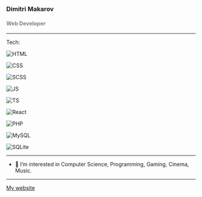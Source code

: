 ### Dimitri Makarov

#### <span style="color:grey">Web Developer</span>

---

<p>
Tech:
</p>

![HTML](https://img.shields.io/badge/HTML-grey?style=for-the-badge&logo=html5)

![CSS](https://img.shields.io/badge/CSS-grey?style=for-the-badge&logo=css3&logoColor=1572B6)

![SCSS](https://img.shields.io/badge/Sass-grey?style=for-the-badge&logo=sass)

![JS](https://img.shields.io/badge/JavaScript-grey?style=for-the-badge&logo=JavaScript)

![TS](https://img.shields.io/badge/TypeScript-grey?style=for-the-badge&logo=typescript)

![React](https://img.shields.io/badge/React-grey?style=for-the-badge&logo=react)

![PHP](https://img.shields.io/badge/PHP-grey?style=for-the-badge&logo=php)

![MySQL](https://img.shields.io/badge/MySQL-grey?style=for-the-badge&logo=mysql)

![SQLite](https://img.shields.io/badge/SQLite-grey?style=for-the-badge&logo=sqlite&logoColor=003B57)

---

- 👀 I’m interested in Computer Science, Programming, Gaming, Cinema, Music.

---

[My website](https://dimitrimakarov.me)
<!---
Dima-McArrow/Dima-McArrow is a ✨ special ✨ repository because its `README.md` (this file) appears on your GitHub profile.
You can click the Preview link to take a look at your changes.
--->
